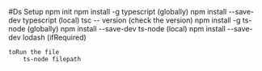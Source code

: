 #Ds
    Setup
        npm init
        npm install -g typescript (globally)
        npm install --save-dev typescript (local)
        tsc -- version (check the version)
        npm install -g ts-node (globally)
        npm install --save-dev ts-node (local)
        npm install --save-dev lodash (ifRequired)

    toRun the file
        ts-node filepath

